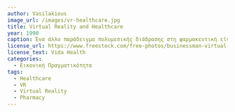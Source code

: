 ```yaml
---
author: Vasilakious
image_url: /images/vr-healthcare.jpg
title: Virtual Reality and Healthcare
year: 1990
caption: Ένα άλλο παράδειγμα πολυμεσικής διάδρασης στη φαρμακευτική είναι η χρήση εικονικών πραγματικοτήτων (virtual reality - VR) για τη θεραπεία των φοβιών και των διαταραχών του ανθρώπινου εγκεφάλου. Η τεχνολογία VR δίνει στους ασθενείς τη δυνατότητα να βιώσουν εξαιρετικά ρεαλιστικές εικονικές εμπειρίες, οι οποίες μπορούν να χρησιμοποιηθούν για τη θεραπεία διαφόρων ασθενειών. Για παράδειγμα, η τεχνολογία VR μπορεί να χρησιμοποιηθεί για τη θεραπεία των φοβιών, όπως ο φόβος των υψομέτρων ή το φόβο των αεροπλάνων. Μέσω της VR, οι ασθενείς μπορούν να βιώσουν μια εικονική εμπειρία που μοιάζει με μια πραγματική εμπειρία στον κόσμο των υψομέτρων ή σε ένα αεροπλάνο, και να εκπαιδευτούν για να υπερνικήσουν τη φοβία τους.
license_url: https://www.freestock.com/free-photos/businessman-virtual-reality-goggles-investigate-global-1037559970
license_text: Vida Health
categories:
  - Εικονική Πραγματικότητα
tags:
  - Healthcare
  - VR
  - Virtual Reality
  - Pharmacy
---
```

